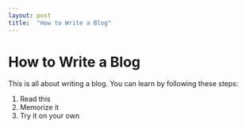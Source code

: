 ```yaml
---
layout: post
title:  "How to Write a Blog"
---
```


How to Write a Blog
===================

This is all about writing a blog.  You can learn by following these steps:

1) Read this
2) Memorize it
3) Try it on your own
